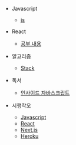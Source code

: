 
- Javascript
    - [js](javascript/javascript.md)

- React
    - [공부 내용](react/react.md)

- 알고리즘
    - [Stack](algorithm/stack/etc.md)

- 독서
    - [인사이드 자바스크립트](book/inside_javascript.md)
    
- 시행착오
    - [Javascript](trial_and_error/javascript.md)
    - [React](trial_and_error/react.md)  
    - [Next.js](trial_and_error/nextjs.md)
    - [Heroku](trial_and_error/heroku.md)